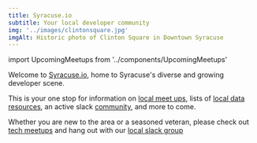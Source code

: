 ```yaml
---
title: Syracuse.io
subtitle: Your local developer community
img: '../images/clintonsquare.jpg'
imgAlt: Historic photo of Clinton Square in Downtown Syracuse
---
```


import UpcomingMeetups from '../components/UpcomingMeetups'

Welcome to [Syracuse.io](http://syracuse.io), home to Syracuse's diverse and growing developer scene.

This is your one stop for information on [local meet ups](/groups/), lists of [local data
resources](/resources/), an active slack [community](/community/), and more to come.

Whether you are new to the area or a seasoned veteran, please check
out [tech meetups](/groups) and hang out
with our [local slack group](//slackacuse.herokuapp.com)

<center>
  <script async defer src="https://syracuseio.now.sh/slackin.js?large" />
</center>

Take a look at our upcoming events below:

<UpcomingMeetups />

